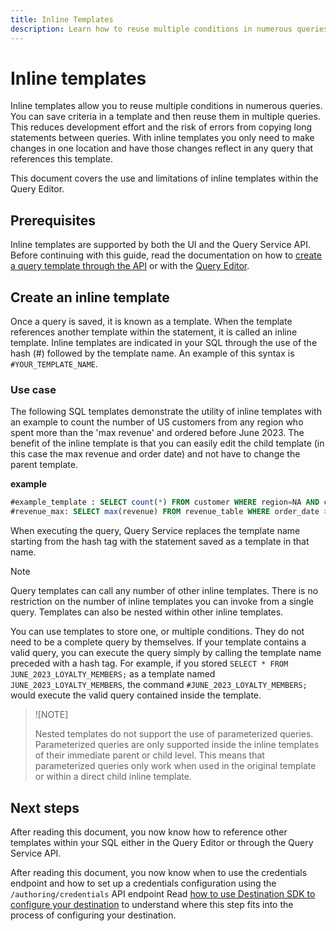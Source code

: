 ```yaml
---
title: Inline Templates
description: Learn how to reuse multiple conditions in numerous queries with inline templates.
---
```

# Inline templates

Inline templates allow you to reuse multiple conditions in numerous queries. You can save criteria in a template and then reuse them in multiple queries. This reduces development effort and the risk of errors from copying long statements between queries. With inline templates you only need to make changes in one location and have those changes reflect in any query that references this template. 

This document covers the use and limitations of inline templates within the Query Editor.

## Prerequisites

Inline templates are supported by both the UI and the Query Service API. Before continuing with this guide, read the documentation on how to [create a query template through the API](https://experienceleague.adobe.com/docs/experience-platform/query/api/query-templates.html?lang=en#create-a-query-template) or with the [Query Editor](https://experienceleague.adobe.com/docs/experience-platform/query/ui/user-guide.html?lang=en#query-authoring).

## Create an inline template

Once a query is saved, it is known as a template. When the template references another template within the statement, it is called an inline template. Inline templates are indicated in your SQL through the use of the hash (#) followed by the template name. An example of this syntax is `#YOUR_TEMPLATE_NAME`.

### Use case

The following SQL templates demonstrate the utility of inline templates with an example to count the number of US customers from any region who spent more than the 'max revenue' and ordered before June 2023. The benefit of the inline template is that you can easily edit the child template (in this case the max revenue and order date) and not have to change the parent template. 

**example**

```sql
#example_template : SELECT count(*) FROM customer WHERE region=NA AND country=US AND revenue > #revenue_max
#revenue_max: SELECT max(revenue) FROM revenue_table WHERE order_date > '01-06-2023'
```

When executing the query, Query Service replaces the template name starting from the hash tag with the statement saved as a template in that name.

>[!NOTE]
>
>Query templates can call any number of other inline templates. There is no restriction on the number of inline templates you can invoke from a single query. Templates can also be nested within other inline templates.

You can use templates to store one, or multiple conditions. They do not need to be a complete query by themselves. If your template contains a valid query, you can execute the query simply by calling the template name preceded with a hash tag. For example, if you stored `SELECT * FROM JUNE_2023_LOYALTY_MEMBERS;` as a template  named `JUNE_2023_LOYALTY_MEMBERS`, the command  `#JUNE_2023_LOYALTY_MEMBERS;` would execute the valid query contained inside the template. 

>![NOTE]
>
>Nested templates do not support the use of parameterized queries. Parameterized queries are only supported inside the inline templates of their immediate parent or child level. This means that parameterized queries only work when used in the original template or within a direct child inline template.

## Next steps

After reading this document, you now know how to reference other templates within your SQL either in the Query Editor or through the Query Service API.  

After reading this document, you now know when to use the credentials endpoint and how to set up a credentials configuration using the `/authoring/credentials` API endpoint  Read [how to use Destination SDK to configure your destination](../guides/configure-destination-instructions.md) to understand where this step fits into the process of configuring your destination.

 
<!-- 
The following SQL demonstrates an example of a pramaterized query. 

```sql
SELECT * FROM #databaseName.#tableName WHERE #template5;
```

and the following templates are called to complete the query.

```sql
databaseName = 'acmeProfiles2023'
tableName = 'loyaltyMembers'
template5 = 'city: #cityName;'
cityName = 'Reykjavík'
```

In this scenario, there would be statements saved as query templates for `databaseName`, `tableName`, `template5`, and `cityName`. -->

<!-- ## Update parameterized templates

You can replace parameterized templates through either the UI, or the API.

**Request**

```sql
SELECT * FROM csv1000 ROWS WHERE id = '1000' AND firstname = 'elin' AND lastname = 'holder' AND gender = 'male' AND email = 'abc1000@gmail.com' AND city = 'surprise' AND country = 'usa' AND postalcode = '14579' limit 5;
```

* `your_test_template_01`: `email = '$email' AND #your_test_template_02`
* `your_test_template_02`:`street = '$street' AND email = '$email' AND #your_test_template_03 AND #your_test_template_03` 
* `your_test_template_03`: `$fieldName = '$fieldValue`


### Update parameters through the UI

Description

### Update parameters through the API

Changes to query templates can be made using a PUT request to the query templates endpoint. Complete instructions on how to do this can be found in the [query templates endpoint guide](../api/query-templates.md#update-a-specified-query-template) and the [accelerated queries endpoint guide](../api/accelerated-queries#run-accelerated-query). 

If a template uses multiple parameterized values then these must be provided in an array of values. Paramateterized queries that do not have any other nested information can be provided in flat JSON.


If parameter in the query and the parameter in the template may have the same name, you must distinguish between the two.

If you do not prove a value of parameter inside a nested template, the value is taken from its parent template.

 We could provide them in this in a flat JSON, but if it is using templates we need to provide it in a nested just because parameter in a query and parameter in the in the template right?
They may have same name, so we need to  right?


It's where it's parent or it's it's parents, wherever it in the higher in the up in the hierarchy it will get the parameter reduced from there, otherwise it will use what is provided and it's own element OK.



You can use the CLI to use parameterized queries. but you must use the PREPARE statement and include the (query ?) in JSON format in within the command.  
You can check the parameters and templates but entering the SHOW TEMPLATES command. 




You can escape characters inside template names that include spaces / single quote marks / backslashes by putting them inside single quote marks and escaping them with a backslash 

Best practice is to avoid using spaces, single quote, and backslash in template names 
 

>[!NOTE]
>
>There is no limit in the size of queries that can be stored as templates.


>[!NOTE]
>
>The Query Editor does not support parameterized templates or nested parameterized templates. To use parameterized templates, or nested parameterized templates, you must use the command line interface. -->
